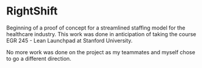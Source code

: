 # RightShift

Beginning of a proof of concept for a streamlined staffing model for the healthcare industry. This work was done in anticipation of taking the course EGR 245 - Lean Launchpad at Stanford University. 

No more work was done on the project as my teammates and myself chose to go a different direction.
